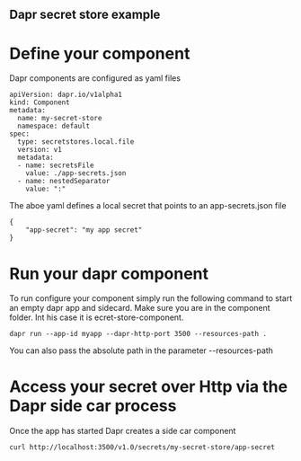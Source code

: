 ## Dapr secret store example


# Define your component

Dapr components are configured as yaml files

```
apiVersion: dapr.io/v1alpha1
kind: Component
metadata:
  name: my-secret-store
  namespace: default
spec:
  type: secretstores.local.file
  version: v1
  metadata:
  - name: secretsFile
    value: ./app-secrets.json
  - name: nestedSeparator
    value: ":"
```


The aboe yaml defines a local secret that points to an app-secrets.json file

```
{
    "app-secret": "my app secret"
}
```

# Run your dapr component

To run configure your component simply run the following command to 
start an empty dapr app and sidecard. Make sure you are in the component
folder. Int his case it is ecret-store-component.

```
dapr run --app-id myapp --dapr-http-port 3500 --resources-path .
```

You can also pass the absolute path in the parameter --resources-path

# Access your secret over Http via the Dapr side car process

Once the app has started Dapr creates a side car component 

```
curl http://localhost:3500/v1.0/secrets/my-secret-store/app-secret

```

